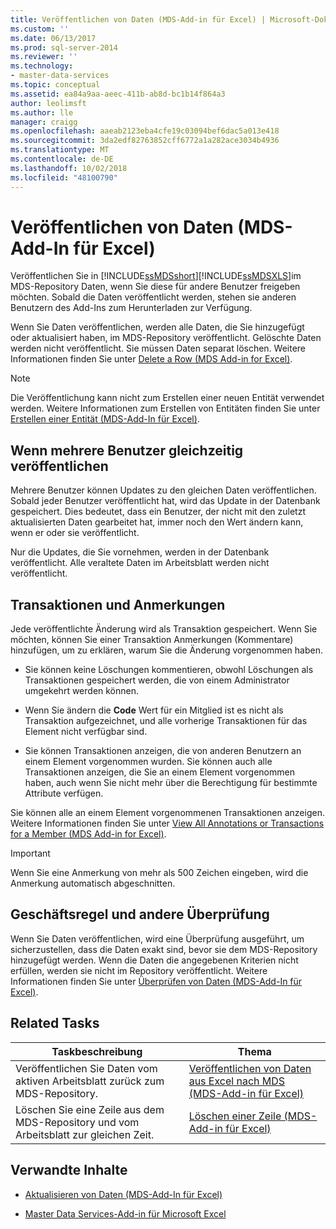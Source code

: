 ```yaml
---
title: Veröffentlichen von Daten (MDS-Add-in für Excel) | Microsoft-Dokumentation
ms.custom: ''
ms.date: 06/13/2017
ms.prod: sql-server-2014
ms.reviewer: ''
ms.technology:
- master-data-services
ms.topic: conceptual
ms.assetid: ea84a9aa-aeec-411b-ab8d-bc1b14f864a3
author: leolimsft
ms.author: lle
manager: craigg
ms.openlocfilehash: aaeab2123eba4cfe19c03094bef6dac5a013e418
ms.sourcegitcommit: 3da2edf82763852cff6772a1a282ace3034b4936
ms.translationtype: MT
ms.contentlocale: de-DE
ms.lasthandoff: 10/02/2018
ms.locfileid: "48100790"
---
```

# <a name="publishing-data-mds-add-in-for-excel"></a>Veröffentlichen von Daten (MDS-Add-In für Excel)
  Veröffentlichen Sie in [!INCLUDE[ssMDSshort](../../includes/ssmdsshort-md.md)][!INCLUDE[ssMDSXLS](../../includes/ssmdsxls-md.md)]im MDS-Repository Daten, wenn Sie diese für andere Benutzer freigeben möchten. Sobald die Daten veröffentlicht werden, stehen sie anderen Benutzern des Add-Ins zum Herunterladen zur Verfügung.  
  
 Wenn Sie Daten veröffentlichen, werden alle Daten, die Sie hinzugefügt oder aktualisiert haben, im MDS-Repository veröffentlicht. Gelöschte Daten werden nicht veröffentlicht. Sie müssen Daten separat löschen. Weitere Informationen finden Sie unter [Delete a Row &#40;MDS Add-in for Excel&#41;](delete-a-row-mds-add-in-for-excel.md).  
  
> [!NOTE]  
>  Die Veröffentlichung kann nicht zum Erstellen einer neuen Entität verwendet werden. Weitere Informationen zum Erstellen von Entitäten finden Sie unter [Erstellen einer Entität &#40;MDS-Add-In für Excel&#41;](create-an-entity-mds-add-in-for-excel.md).  
  
## <a name="when-multiple-users-publish-at-the-same-time"></a>Wenn mehrere Benutzer gleichzeitig veröffentlichen  
 Mehrere Benutzer können Updates zu den gleichen Daten veröffentlichen. Sobald jeder Benutzer veröffentlicht hat, wird das Update in der Datenbank gespeichert. Dies bedeutet, dass ein Benutzer, der nicht mit den zuletzt aktualisierten Daten gearbeitet hat, immer noch den Wert ändern kann, wenn er oder sie veröffentlicht.  
  
 Nur die Updates, die Sie vornehmen, werden in der Datenbank veröffentlicht. Alle veraltete Daten im Arbeitsblatt werden nicht veröffentlicht.  
  
## <a name="transactions-and-annotations"></a>Transaktionen und Anmerkungen  
 Jede veröffentlichte Änderung wird als Transaktion gespeichert. Wenn Sie möchten, können Sie einer Transaktion Anmerkungen (Kommentare) hinzufügen, um zu erklären, warum Sie die Änderung vorgenommen haben.  
  
-   Sie können keine Löschungen kommentieren, obwohl Löschungen als Transaktionen gespeichert werden, die von einem Administrator umgekehrt werden können.  
  
-   Wenn Sie ändern die **Code** Wert für ein Mitglied ist es nicht als Transaktion aufgezeichnet, und alle vorherige Transaktionen für das Element nicht verfügbar sind.  
  
-   Sie können Transaktionen anzeigen, die von anderen Benutzern an einem Element vorgenommen wurden. Sie können auch alle Transaktionen anzeigen, die Sie an einem Element vorgenommen haben, auch wenn Sie nicht mehr über die Berechtigung für bestimmte Attribute verfügen.  
  
 Sie können alle an einem Element vorgenommenen Transaktionen anzeigen. Weitere Informationen finden Sie unter [View All Annotations or Transactions for a Member &#40;MDS Add-in for Excel&#41;](view-all-annotations-or-transactions-for-a-member-mds-add-in-for-excel.md).  
  
> [!IMPORTANT]  
>  Wenn Sie eine Anmerkung von mehr als 500 Zeichen eingeben, wird die Anmerkung automatisch abgeschnitten.  
  
## <a name="business-rule-and-other-validation"></a>Geschäftsregel und andere Überprüfung  
 Wenn Sie Daten veröffentlichen, wird eine Überprüfung ausgeführt, um sicherzustellen, dass die Daten exakt sind, bevor sie dem MDS-Repository hinzugefügt werden. Wenn die Daten die angegebenen Kriterien nicht erfüllen, werden sie nicht im Repository veröffentlicht. Weitere Informationen finden Sie unter [Überprüfen von Daten &#40;MDS-Add-In für Excel&#41;](validating-data-mds-add-in-for-excel.md).  
  
## <a name="related-tasks"></a>Related Tasks  
  
|Taskbeschreibung|Thema|  
|----------------------|-----------|  
|Veröffentlichen Sie Daten vom aktiven Arbeitsblatt zurück zum MDS-Repository.|[Veröffentlichen von Daten aus Excel nach MDS &#40;MDS-Add-in für Excel&#41;](import-data-from-excel-to-master-data-services-mds-add-in-for-excel.md)|  
|Löschen Sie eine Zeile aus dem MDS-Repository und vom Arbeitsblatt zur gleichen Zeit.|[Löschen einer Zeile &#40;MDS-Add-in für Excel&#41;](delete-a-row-mds-add-in-for-excel.md)|  
  
## <a name="related-content"></a>Verwandte Inhalte  
  
-   [Aktualisieren von Daten &#40;MDS-Add-In für Excel&#41;](refreshing-data-mds-add-in-for-excel.md)  
  
-   [Master Data Services-Add-in für Microsoft Excel](master-data-services-add-in-for-microsoft-excel.md)  
  
  
